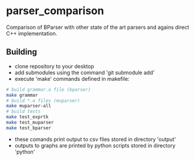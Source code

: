 # parser_comparison
Comparison of BParser with other state of the art parsers and agains direct C++ implementation.


## Building
- clone repository to your desktop
- add submodules using the command 'git submodule add'
- execute 'make' commands defined in makefile:
```sh
# build grammar.o file (bparser)
make grammar
# build *.o files (muparser)
make muparser-all
# build tests
make test_exprtk
make test_muparser
make test_bparser
```
- these comands print output to csv files stored in directory 'output'
- outputs to graphs are printed by python scripts stored in directory 'python'
